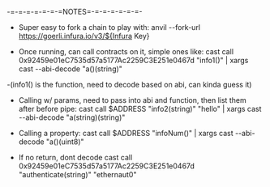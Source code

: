 -=-=-=-=-=-=-=NOTES=-=-=-=-=-=-=-

- Super easy to fork a chain to play with:
anvil --fork-url https://goerli.infura.io/v3/${Infura Key}

- Once running, can call contracts on it, simple ones like:
cast call 0x92459e01eC7535d57a5177Ac2259C3E251e0467d "info1()" | xargs cast --abi-decode "a()(string)"

-(info1() is the function, need to decode based on abi, can kinda guess it)

- Calling w/ params, need to pass into abi and function, then list them after before pipe: 
cast call $ADDRESS "info2(string)" "hello" | xargs cast --abi-decode "a(string)(string)"

- Calling a property:
cast call $ADDRESS "infoNum()" | xargs cast --abi-decode "a()(uint8)"

- If no return, dont decode
cast call 0x92459e01eC7535d57a5177Ac2259C3E251e0467d "authenticate(string)" "ethernaut0"